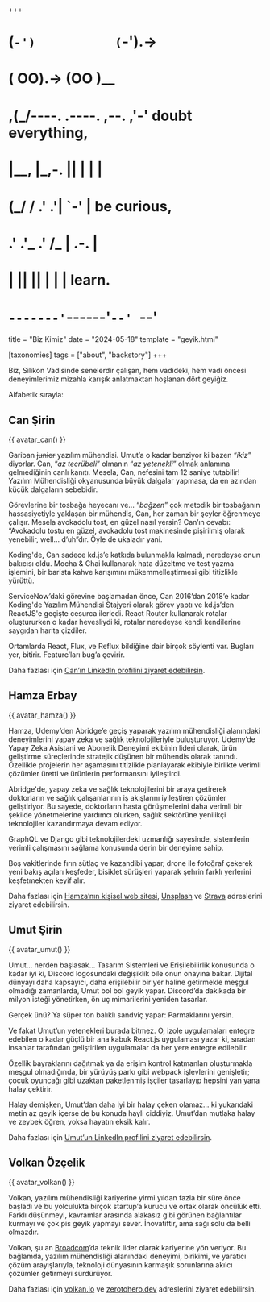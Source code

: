 +++
#   (`-')           (`-').->
#   ( OO).->        (OO )__
# ,(_/----. .----. ,--. ,'-' doubt everything,
# |__,    |\_,-.  ||  | |  |
#  (_/   /    .' .'|  `-'  | be curious,
#  .'  .'_  .'  /_ |  .-.  |
# |       ||      ||  | |  | learn.
# `-------'`------'`--' `--'

title = "Biz Kimiz"
date = "2024-05-18"
template = "geyik.html"

[taxonomies]
tags = ["about", "backstory"]
+++

Biz, Silikon Vadisinde senelerdir çalışan, hem vadideki, hem vadi öncesi
deneyimlerimiz mizahla karışık anlatmaktan hoşlanan dört geyiğiz.

Alfabetik sırayla:

## Can Şirin

{{ avatar_can() }}

Gariban <s>junior</s> yazılım mühendisi. Umut’a o kadar benziyor ki bazen 
“*ikiz*”
diyorlar. Can, “*az tecrübeli*” olmanın “*az yetenekli*” olmak anlamına 
gelmediğinin canlı kanıtı. Mesela, Can, nefesini tam 12 saniye tutabilir! 
Yazılım Mühendisliği okyanusunda büyük dalgalar yapmasa, da en azından küçük 
dalgaların sebebidir.

Görevlerine bir tosbağa heyecanı ve… “*bağzen*” çok metodik bir tosbağanın
hassasiyetiyle yaklaşan bir mühendis, Can, her zaman bir şeyler öğrenmeye
çalışır. Mesela avokadolu tost, en güzel nasıl yersin? Can’ın cevabı:
“Avokadolu tostu en güzel, avokadolu tost makinesinde pişirilmiş olarak
yenebilir, well… d’uh”dır. Öyle de ukaladır yani.

Koding'de, Can sadece kd.js’e katkıda bulunmakla kalmadı, neredeyse onun bakıcısı
oldu. Mocha & Chai kullanarak hata düzeltme ve test yazma işlemini, bir barista
kahve karışımını mükemmelleştirmesi gibi titizlikle yürüttü.

ServiceNow’daki görevine başlamadan önce, Can 2016’dan 2018’e kadar Koding'de
Yazılım Mühendisi Stajyeri olarak görev yaptı ve kd.js’den ReactJS'e geçişte
cesurca ilerledi. React Router kullanarak rotalar oluştururken o kadar hevesliydi
ki, rotalar neredeyse kendi kendilerine saygıdan harita çizdiler.

Ortamlarda React, Flux, ve Reflux bildiğine dair birçok söylenti var.
Bugları yer, bitirir. Feature’ları bug’a çevirir.

Daha fazlası için [Can’ın LinkedIn profilini ziyaret edebilirsin](https://www.linkedin.com/in/can-sirin-web/).

## Hamza Erbay

{{ avatar_hamza() }}

Hamza, Udemy’den Abridge’e geçiş yaparak yazılım mühendisliği alanındaki deneyimlerini yapay zeka ve sağlık teknolojileriyle buluşturuyor. 
Udemy’de Yapay Zeka Asistani ve Abonelik Deneyimi ekibinin lideri olarak, ürün geliştirme süreçlerinde stratejik düşünen bir mühendis olarak tanındı. 
Özellikle projelerin her aşamasını titizlikle planlayarak ekibiyle birlikte verimli çözümler üretti ve ürünlerin performansını iyileştirdi.

Abridge'de, yapay zeka ve sağlık teknolojilerini bir araya getirerek doktorların ve sağlık çalışanlarının iş akışlarını iyileştiren çözümler geliştiriyor. 
Bu sayede, doktorların hasta görüşmelerini daha verimli bir şekilde yönetmelerine yardımcı olurken, sağlık sektörüne yenilikçi teknolojiler kazandırmaya devam ediyor.

GraphQL ve Django gibi teknolojilerdeki uzmanlığı sayesinde, sistemlerin verimli çalışmasını sağlama konusunda derin bir deneyime sahip.

Boş vakitlerinde fırın sütlaç ve kazandibi yapar, drone ile fotoğraf çekerek yeni bakış açıları keşfeder, bisiklet sürüşleri yaparak şehrin farklı yerlerini keşfetmekten keyif alır.

Daha fazlası için [Hamza’nın kişisel web sitesi](https://hamzaerbay.com/), [Unsplash](https://unsplash.com/@hamzaerbay) ve [Strava](https://www.strava.com/athletes/hamzaerbay) adreslerini ziyaret edebilirsin.

## Umut Şirin

{{ avatar_umut() }}

Umut… nerden başlasak… Tasarım Sistemleri ve Erişilebilirlik konusunda o kadar
iyi ki, Discord logosundaki değişiklik bile onun onayına bakar. Dijital dünyayı
daha kapsayıcı, daha erişilebilir bir yer haline getirmekle meşgul olmadığı
zamanlarda, Umut bol bol geyik yapar. Discord’da dakikada bir milyon isteği
yönetirken, ön uç mimarilerini yeniden tasarlar.

Gerçek ünü? Ya süper ton balıklı sandviç yapar: Parmaklarını yersin.

Ve fakat Umut’un yetenekleri burada bitmez. O, izole uygulamaları entegre edebilen
o kadar güçlü bir ana kabuk React.js uygulaması yazar ki, sıradan insanlar
tarafından geliştirilen uygulamalar da her yere entegre edilebilir.

Özellik bayraklarını dağıtmak ya da erişim kontrol katmanları oluşturmakla meşgul
olmadığında, bir yürüyüş parkı gibi webpack işlevlerini genişletir; çocuk oyuncağı
gibi uzaktan paketlenmiş işçiler tasarlayıp hepsini yan yana halay çektirir.

Halay demişken, Umut’dan daha iyi bir halay çeken olamaz… ki yukarıdaki metin
az geyik içerse de bu konuda hayli ciddiyiz. Umut’dan mutlaka halay ve zeybek
öğren, yoksa hayatın eksik kalır.

Daha fazlası için [Umut’un LinkedIn profilini ziyaret
edebilirsin](https://www.linkedin.com/in/usirin/).

## Volkan Özçelik

{{ avatar_volkan() }}

Volkan, yazılım mühendisliği kariyerine yirmi yıldan fazla bir süre önce başladı
ve bu yolculukta birçok startup’a kurucu ve ortak olarak öncülük etti. Farklı
düşünmeyi, kavramlar arasında alakasız gibi görünen bağlantılar kurmayı ve
çok pis geyik yapmayı sever. İnovatiftir, ama sağı solu da belli olmazdır.

Volkan, şu an [Broadcom](https://www.broadcom.com)’da teknik lider olarak 
kariyerine yön veriyor. Bu bağlamda, yazılım mühendisliği alanındaki deneyimi, 
birikimi, ve yaratıcı çözüm arayışlarıyla, teknoloji dünyasının karmaşık 
sorunlarına akılcı çözümler getirmeyi sürdürüyor.

Daha fazlası için [volkan.io](https://volkan.io/) ve
[zerotohero.dev](@/_index.md) adreslerini ziyaret edebilirsin.